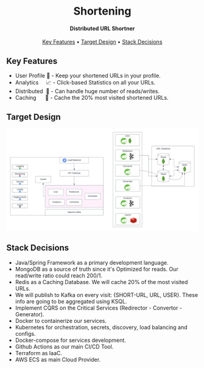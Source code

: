 <h1 align="center">
  Shortening
</h1>

<h4 align="center">Distributed URL Shortner</h4>

<p align="center">
  <a href="#key-features">Key Features</a> •
  <a href="#targer-design">Target Design</a> •
  <a href="#stack-decisions">Stack Decisions</a>
</p>

## Key Features

* User Profile 👤 - Keep your shortened URLs in your profile.
* Analytics&nbsp;&nbsp;&nbsp;&nbsp;&nbsp;📈 - Click-based Statistics on all your URLs.
* Distributed&nbsp;  🚀 - Can handle huge number of reads/writes.
* Caching &nbsp;&nbsp;&nbsp;&nbsp;&nbsp;🏪 - Cache the 20% most visited shortened URLs.

## Target Design

![ScreenShot](/images/url-shortner-diagram.png)

## Stack Decisions
* Java/Spring Framework as a primary development language.
* MongoDB as a source of truth since it's Optimized for reads. Our read/write ratio could reach 200/1. 
* Redis as a Caching Database. We will cache 20% of the most visited URLs.
* We will publish to Kafka on every visit: {SHORT-URL,  URL, USER}. These info are going to be aggregated using KSQL.
* Implement CQRS on the Critical Services (Redirector - Convertor - Generator).
* Docker to containerize our services. 
* Kubernetes for orchestration, secrets, discovery, load balancing and configs. 
* Docker-compose for services development.
* Github Actions as our main CI/CD Tool. 
* Terraform as IaaC. 
* AWS ECS as main Cloud Provider. 